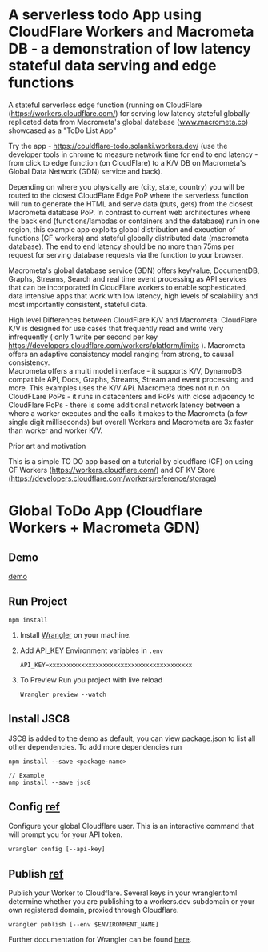 # A serverless todo App using CloudFlare Workers and Macrometa DB - a demonstration of low latency stateful data serving and edge functions

A stateful serverless edge function (running on CloudFlare (https://workers.cloudflare.com/) for serving low latency stateful globally replicated data from Macrometa's global database (www.macrometa.co) showcased as a "ToDo List App"

Try the app - https://couldflare-todo.solanki.workers.dev/  (use the developer tools in chrome to measure network time for end to end latency - from click to edge function (on CloudFlare) to a K/V DB on Macrometa's Global Data Network (GDN) service and back).  

Depending on where you physically are (city, state, country) you will be routed to the closest CloudFlare Edge PoP where the serverless function will run to generate the HTML and serve data (puts, gets) from the closest Macrometa database PoP.  In contrast to current web architectures where the back end (functions/lambdas or containers and the database) run in one region, this example app exploits global distribution and exeuction of functions (CF workers) and stateful globally distributed data (macrometa database). The end to end latency should be no more than 75ms per request for serving database requests via the function to your browser. 

Macrometa's global database service (GDN) offers key/value, DocumentDB, Graphs, Streams, Search and real time event processing as API services that can be incorporated in CloudFlare workers to enable sophesticated, data intensive apps that work with low latency, high levels of scalability and most importantly consistent, stateful data. 

High level Differences between CloudFlare K/V and Macrometa:
CloudFlare K/V is designed for use cases that frequently read and write very infrequently ( only 1 write per second per key  https://developers.cloudflare.com/workers/platform/limits ). 
Macrometa offers an adaptive consistency model ranging from strong, to causal consistency.  
Macrometa offers a multi model interface - it supports K/V, DynamoDB compatible API, Docs, Graphs, Streams, Stream and event processing and more.  This examples uses the K/V APi.
Macrometa does not run on CloudFLare PoPs - it runs in datacenters and PoPs with close adjacency to CloudFlare PoPs - there is some additional network latency between a where a worker executes and the calls it makes to the Macrometa (a few single digit milliseconds) but overall Workers and Macrometa are 3x faster than worker and worker K/V.


Prior art and motivation

This is a simple TO DO app based on a tutorial by cloudflare (CF) on using CF Workers (https://workers.cloudflare.com/) and CF KV Store (https://developers.cloudflare.com/workers/reference/storage)



# Global ToDo App (Cloudflare Workers + Macrometa GDN)

## Demo

[demo](https://couldflare-todo.solanki.workers.dev/)

## Run Project

```
npm install
```

1. Install [Wrangler](https://github.com/cloudflare/wrangler) on your machine.

2. Add API_KEY Environment variables in `.env`

   ```
   API_KEY=xxxxxxxxxxxxxxxxxxxxxxxxxxxxxxxxxxxxxxxx

   ```

3. To Preview Run you project with live reload

   ```
   Wrangler preview --watch
   ```
## Install JSC8

JSC8 is added to the demo as default, you can view package.json to list all other dependencies.
To add more dependencies run
```
npm install --save <package-name>

// Example
nmp install --save jsc8
```

## Config [ref](https://developers.cloudflare.com/workers/tooling/wrangler/commands/#config)

Configure your global Cloudflare user. This is an interactive command that will prompt you for your API token.

```
wrangler config [--api-key]
```

## Publish [ref](https://developers.cloudflare.com/workers/tooling/wrangler/commands/#publish)

Publish your Worker to Cloudflare. Several keys in your wrangler.toml determine whether you are publishing to a workers.dev subdomain or your own registered domain, proxied through Cloudflare.

```
wrangler publish [--env $ENVIRONMENT_NAME]
```

Further documentation for Wrangler can be found [here](https://developers.cloudflare.com/workers/tooling/wrangler).
